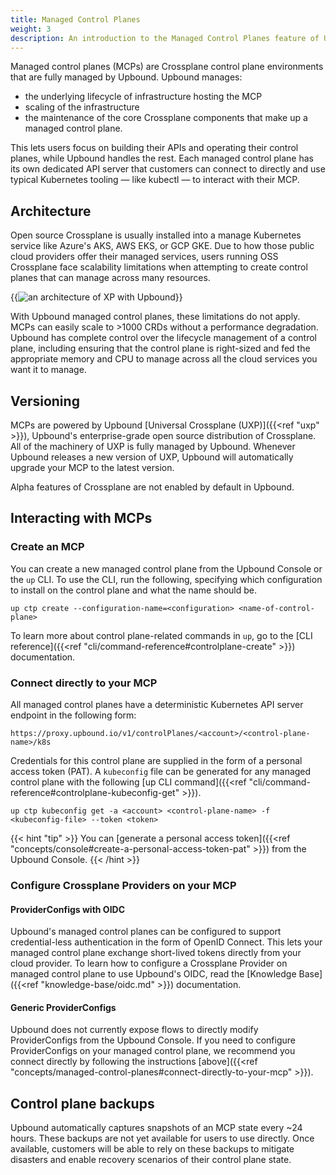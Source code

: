 ```yaml
---
title: Managed Control Planes
weight: 3
description: An introduction to the Managed Control Planes feature of Upbound
---
```


Managed control planes (MCPs) are Crossplane control plane environments that are fully managed by Upbound. Upbound manages:

- the underlying lifecycle of infrastructure hosting the MCP
- scaling of the infrastructure
- the maintenance of the core Crossplane components that make up a managed control plane. 

This lets users focus on building their APIs and operating their control planes, while Upbound handles the rest. Each managed control plane has its own dedicated API server that customers can connect to directly and use typical Kubernetes tooling — like kubectl — to interact with their MCP.

## Architecture

Open source Crossplane is usually installed into a manage Kubernetes service like Azure's AKS, AWS EKS, or GCP GKE. Due to how those public cloud providers offer their managed services, users running OSS Crossplane face scalability limitations when attempting to create control planes that can manage across many resources.

{{<img src="concepts/images/mcp-arch.png" alt="an architecture of XP with Upbound" size="large" quality="100" lightbox="true">}}

With Upbound managed control planes, these limitations do not apply. MCPs can easily scale to >1000 CRDs without a performance degradation. Upbound has complete control over the lifecycle management of a control plane, including ensuring that the control plane is right-sized and fed the appropriate memory and CPU to manage across all the cloud services you want it to manage.

## Versioning

MCPs are powered by Upbound [Universal Crossplane (UXP)]({{<ref "uxp" >}}), Upbound's enterprise-grade open source distribution of Crossplane. All of the machinery of UXP is fully managed by Upbound. Whenever Upbound releases a new version of UXP, Upbound will automatically upgrade your MCP to the latest version.

Alpha features of Crossplane are not enabled by default in Upbound.

## Interacting with MCPs

### Create an MCP

You can create a new managed control plane from the Upbound Console or the `up` CLI. To use the CLI, run the following, specifying which configuration to install on the control plane and what the name should be.

```shell 
up ctp create --configuration-name=<configuration> <name-of-control-plane>
```

To learn more about control plane-related commands in `up`, go to the [CLI reference]({{<ref "cli/command-reference#controlplane-create" >}}) documentation.

### Connect directly to your MCP

All managed control planes have a deterministic Kubernetes API server endpoint
in the following form:

```
https://proxy.upbound.io/v1/controlPlanes/<account>/<control-plane-name>/k8s
```

Credentials for this control plane are supplied in the form of a personal access
token (PAT). A `kubeconfig` file can be generated for any managed control plane
with the following [up CLI command]({{<ref "cli/command-reference#controlplane-kubeconfig-get" >}}).

```shell
up ctp kubeconfig get -a <account> <control-plane-name> -f <kubeconfig-file> --token <token>
```

{{< hint "tip" >}}
You can [generate a personal access token]({{<ref "concepts/console#create-a-personal-access-token-pat" >}}) from the Upbound Console.
{{< /hint >}}

### Configure Crossplane Providers on your MCP

#### ProviderConfigs with OIDC

Upbound's managed control planes can be configured to support credential-less authentication in the form of OpenID Connect. This lets your managed control plane exchange short-lived tokens directly from your cloud provider. To learn how to configure a Crossplane Provider on managed control plane to use Upbound's OIDC, read the [Knowledge Base]({{<ref "knowledge-base/oidc.md" >}}) documentation.

#### Generic ProviderConfigs

Upbound does not currently expose flows to directly modify ProviderConfigs from the Upbound Console. If you need to configure ProviderConfigs on your managed control plane, we recommend you connect directly by following the instructions [above]({{<ref "concepts/managed-control-planes#connect-directly-to-your-mcp" >}}). 

## Control plane backups

Upbound automatically captures snapshots of an MCP state every ~24 hours. These backups are not yet available for users to use directly. Once available, customers will be able to rely on these backups to mitigate disasters and enable recovery scenarios of their control plane state.


